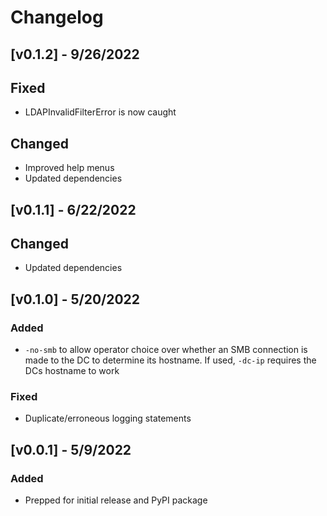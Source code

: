 # Changelog
## [v0.1.2] - 9/26/2022
## Fixed
- LDAPInvalidFilterError is now caught

## Changed
- Improved help menus
- Updated dependencies

## [v0.1.1] - 6/22/2022
## Changed
- Updated dependencies

## [v0.1.0] - 5/20/2022
### Added
- `-no-smb` to allow operator choice over whether an SMB connection is made to the DC to determine its hostname. If used, `-dc-ip` requires the DCs hostname to work
### Fixed
- Duplicate/erroneous logging statements

## [v0.0.1] - 5/9/2022
### Added
- Prepped for initial release and PyPI package
